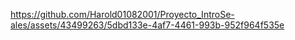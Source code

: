 


https://github.com/Harold01082001/Proyecto_IntroSe-ales/assets/43499263/5dbd133e-4af7-4461-993b-952f964f535e

